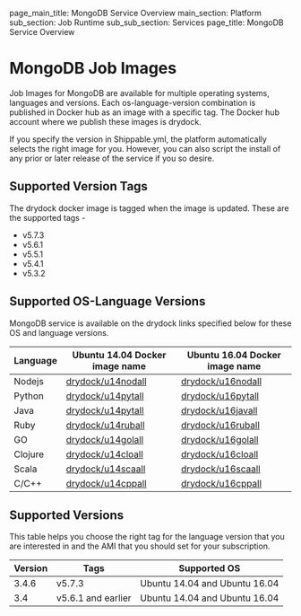 page_main_title: MongoDB Service Overview
main_section: Platform
sub_section: Job Runtime
sub_sub_section: Services
page_title: MongoDB Service Overview

# MongoDB Job Images

Job Images for MongoDB are available for multiple operating systems, languages and versions. Each os-language-version combination is published in Docker hub as an image with a specific tag. The Docker hub account where we publish these images is drydock.

If you specify the version in Shippable.yml, the platform automatically selects the right image for you. However,
you can also script the install of any prior or later release of the service if you so desire.

## Supported Version Tags
The drydock docker image is tagged when the image is updated. These are the supported tags -

* v5.7.3                
* v5.6.1                
* v5.5.1                
* v5.4.1                
* v5.3.2   

## Supported OS-Language Versions
MongoDB service is available on the drydock links specified below for these OS and language versions.

|Language| Ubuntu 14.04 Docker image name                    | Ubuntu 16.04 Docker image name                                    |
|--------------------|--------------------------------------------|------------------------------------------------------------|
|Nodejs|[drydock/u14nodall](https://hub.docker.com/r/drydock/u14nodall)| [drydock/u16nodall](https://hub.docker.com/r/drydock/u16nodall)|
|Python|[drydock/u14pytall](https://hub.docker.com/r/drydock/u14pytall)| [drydock/u16pytall](https://hub.docker.com/r/drydock/u16pytall)|
|Java|[drydock/u14pytall](https://hub.docker.com/r/drydock/u14javall)| [drydock/u16javall](https://hub.docker.com/r/drydock/u16javall)|
|Ruby|[drydock/u14ruball](https://hub.docker.com/r/drydock/u14ruball)| [drydock/u16ruball](https://hub.docker.com/r/drydock/u14ruball)|
|GO|[drydock/u14golall](https://hub.docker.com/r/drydock/u14golall)| [drydock/u16golall](https://hub.docker.com/r/drydock/u16golall)|
|Clojure|[drydock/u14cloall](https://hub.docker.com/r/drydock/u14cloall)| [drydock/u16cloall](https://hub.docker.com/r/drydock/u16cloall)|
|Scala|[drydock/u14scaall](https://hub.docker.com/r/drydock/u14scaall)| [drydock/u16scaall](https://hub.docker.com/r/drydock/u16scaall)|
|C/C++|[drydock/u14cppall](https://hub.docker.com/r/drydock/u14cppall)| [drydock/u16cppall](https://hub.docker.com/r/drydock/u16cppall)|

## Supported Versions
This table helps you choose the right tag for the language version that you are interested in and the
AMI that you should set for your subscription.

| Version  |  Tags    | Supported OS|
|----------|---------|-----------|
|3.4.6  | v5.7.3  | Ubuntu 14.04 and Ubuntu 16.04 |
|3.4  | v5.6.1 and earlier | Ubuntu 14.04 and Ubuntu 16.04 |
